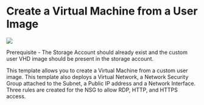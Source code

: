 # Create a Virtual Machine from a User Image

<a href="https://portal.azure.com/#create/Microsoft.Template/uri/https%3A%2F%2Fraw.githubusercontent.com%2FDarylsCorner%2FARM-Templates%2Fmaster%2Fvm-from-user-image%2Fazuredeploy.json" target="_blank">
    <img src="http://azuredeploy.net/deploybutton.png"/>
</a>

Prerequisite - The Storage Account should already exist and the custom user VHD image should be present in the storage account.

This template allows you to create a Virtual Machine from a custom user image. This template also deploys a Virtual Network, a Network Security Group attached to the Subnet, a Public IP address and a Network Interface. Three rules are created for the NSG to allow RDP, HTTP, and HTTPS access.

